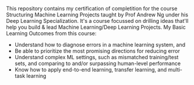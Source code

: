 This repository contains my certification of completition for the course Structuring Machine Learning Projects taught by Prof Andrew Ng under his Deep Learning Specialization.
It's a course focussed on drilling ideas that'll help you build & lead Machine Learning/Deep Learning Projects. 
My Basic Learning Outcomes from this course:  
- Understand how to diagnose errors in a machine learning system, and 
- Be able to prioritize the most promising directions for reducing error
- Understand complex ML settings, such as mismatched training/test sets, and comparing to and/or surpassing human-level performance
- Know how to apply end-to-end learning, transfer learning, and multi-task learning
